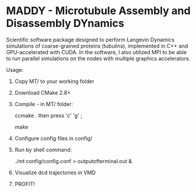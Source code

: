 # MADDY - Microtubule Assembly and Disassembly DYnamics
Scientific software package designed to perform Langevin Dynamics simulations of coarse-grained proteins (tubulins), implemented in C++ and GPU-accelerated with CUDA. In the software, I also utilized MPI to be able to run parallel simulations on the nodes with multiple graphics accelerators.

 Usage:

 1) Copy MT/ to your working folder
 2) Download CMake 2.8+
 3) Compile - in MT/ folder: 

 	ccmake .
 then press 'c' 'g' ;
 
 	make

 4) Configure config files in config/
 
 5) Run by shell command:
 
 	./mt config/config.conf > outputofterminal.out &
 	
 6) Visualize dcd trajectories in VMD
 
 7) PROFIT!
